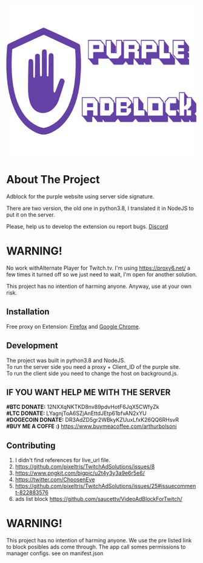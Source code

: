 
<p align="center">
    <img src="images/banner.png" alt="Logo" height="400">
</p>

# About The Project
Adblock for the purple website using server side signature.

There are two version, the old one in python3.8, I translated it in NodeJS to put it on the server.

Please, help us to develop the extension ou report bugs. [Discord](https://discord.gg/7MpUUDNxHx)

# WARNING!

No work withAlternate Player for Twitch.tv.
I'm using https://proxy6.net/ a few times it turned off so we just need to wait, I'm open for another solution. 

This project has no intention of harming anyone.
Anyway, use at your own risk.

## Installation

Free proxy on Extension: [Firefox](https://addons.mozilla.org/pt-BR/firefox/addon/purpleadblock/) and [Google Chrome](https://chrome.google.com/webstore/detail/purple-adblock/lkgcfobnmghhbhgekffaadadhmeoindg).

## Development
The project was built in python3.8 and NodeJS. <br>
To run the server side you need a proxy + Client_ID of the purple site. <br>
To run the client side you need to change the host on background.js.

## IF YOU WANT HELP ME WITH THE SERVER

**#BTC DONATE:** 12NXXqNKTKD8nv89pdvHotF6JqX5CWfyZk <br>
**#LTC DONATE:** LYagnjToA6SZjAnEttdJEtp61bfvAN2xYU <br>
**#DOGECOIN DONATE:** DR3AdZD5gr2WBkyKZUuxLfxK26QQ6RHsvR <br>
**#BUY ME A COFFE :)** https://www.buymeacoffee.com/arthurbolsoni

## Contributing

1. I didn't find references for live_url file.
2. https://github.com/pixeltris/TwitchAdSolutions/issues/8
3. https://www.pngkit.com/bigpic/u2t4y3y3a9e6r5e6/
4. https://twitter.com/ChoosenEye
5. https://github.com/pixeltris/TwitchAdSolutions/issues/25#issuecomment-822883576
6. ads list block https://github.com/saucettv/VideoAdBlockForTwitch/

# WARNING!
This project has no intention of harming anyone.
We use the pre listed link to block posibles ads come through.
The app call somes permissions to manager configs. see on manifest.json
